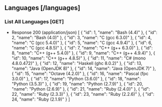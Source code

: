 ## Languages [/languages]
### List All Languages [GET]
+ Response 200 (application/json)
    [
        {
            "id": 1,
            "name": "Bash (4.4)"
        },
        {
            "id": 2,
            "name": "Bash (4.0)"
        },
        {
            "id": 3,
            "name": "C (gcc 6.3.0)"
        },
        {
            "id": 4,
            "name": "C (gcc 5.4.0)"
        },
        {
            "id": 5,
            "name": "C (gcc 4.9.4)"
        },
        {
            "id": 6,
            "name": "C (gcc 4.8.5)"
        },
        {
            "id": 7,
            "name": "C++ (g++ 6.3.0)"
        },
        {
            "id": 8,
            "name": "C++ (g++ 5.4.0)"
        },
        {
            "id": 9,
            "name": "C++ (g++ 4.9.4)"
        },
        {
            "id": 10,
            "name": "C++ (g++ 4.8.5)"
        },
        {
            "id": 11,
            "name": "C# (mono 4.8.0.472)"
        },
        {
            "id": 12,
            "name": "Haskell (ghc 8.0.2)"
        },
        {
            "id": 13,
            "name": "Java (OpenJDK 8)"
        },
        {
            "id": 14,
            "name": "Java (OpenJDK 7)"
        },
        {
            "id": 15,
            "name": "Octave (4.2.0)"
        },
        {
            "id": 16,
            "name": "Pascal (fpc 3.0.0)"
        },
        {
            "id": 17,
            "name": "Python (3.6.0)"
        },
        {
            "id": 18,
            "name": "Python (3.5.3)"
        },
        {
            "id": 19,
            "name": "Python (2.7.9)"
        },
        {
            "id": 20,
            "name": "Python (2.6.9)"
        },
        {
            "id": 21,
            "name": "Ruby (2.4.0)"
        },
        {
            "id": 22,
            "name": "Ruby (2.3.3)"
        },
        {
            "id": 23,
            "name": "Ruby (2.2.6)"
        },
        {
            "id": 24,
            "name": "Ruby (2.1.9)"
        }
    ]